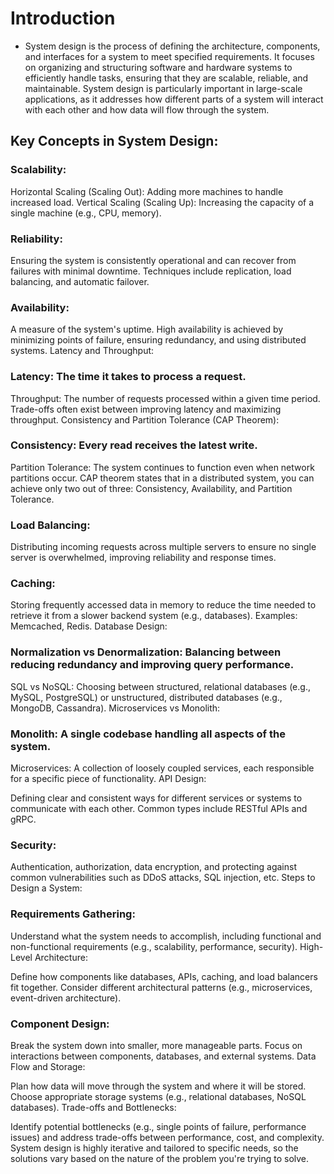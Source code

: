 # Introduction


- System design is the process of defining the architecture, components, and interfaces for a system to meet specified requirements. It focuses on organizing and structuring software and hardware systems to efficiently handle tasks, ensuring that they are scalable, reliable, and maintainable. System design is particularly important in large-scale applications, as it addresses how different parts of a system will interact with each other and how data will flow through the system.

## Key Concepts in System Design:

### Scalability:

Horizontal Scaling (Scaling Out): Adding more machines to handle increased load.
Vertical Scaling (Scaling Up): Increasing the capacity of a single machine (e.g., CPU, memory).

### Reliability:

Ensuring the system is consistently operational and can recover from failures with minimal downtime.
Techniques include replication, load balancing, and automatic failover.

### Availability:

A measure of the system's uptime. High availability is achieved by minimizing points of failure, ensuring redundancy, and using distributed systems.
Latency and Throughput:

### Latency: The time it takes to process a request.

Throughput: The number of requests processed within a given time period.
Trade-offs often exist between improving latency and maximizing throughput.
Consistency and Partition Tolerance (CAP Theorem):

### Consistency: Every read receives the latest write.

Partition Tolerance: The system continues to function even when network partitions occur.
CAP theorem states that in a distributed system, you can achieve only two out of three: Consistency, Availability, and Partition Tolerance.

### Load Balancing:

Distributing incoming requests across multiple servers to ensure no single server is overwhelmed, improving reliability and response times.

### Caching:

Storing frequently accessed data in memory to reduce the time needed to retrieve it from a slower backend system (e.g., databases).
Examples: Memcached, Redis.
Database Design:

### Normalization vs Denormalization: Balancing between reducing redundancy and improving query performance.
SQL vs NoSQL: Choosing between structured, relational databases (e.g., MySQL, PostgreSQL) or unstructured, distributed databases (e.g., MongoDB, Cassandra).
Microservices vs Monolith:

### Monolith: A single codebase handling all aspects of the system.
Microservices: A collection of loosely coupled services, each responsible for a specific piece of functionality.
API Design:

Defining clear and consistent ways for different services or systems to communicate with each other.
Common types include RESTful APIs and gRPC.

### Security:

Authentication, authorization, data encryption, and protecting against common vulnerabilities such as DDoS attacks, SQL injection, etc.
Steps to Design a System:

### Requirements Gathering:

Understand what the system needs to accomplish, including functional and non-functional requirements (e.g., scalability, performance, security).
High-Level Architecture:

Define how components like databases, APIs, caching, and load balancers fit together.
Consider different architectural patterns (e.g., microservices, event-driven architecture).

### Component Design:

Break the system down into smaller, more manageable parts.
Focus on interactions between components, databases, and external systems.
Data Flow and Storage:

Plan how data will move through the system and where it will be stored.
Choose appropriate storage systems (e.g., relational databases, NoSQL databases).
Trade-offs and Bottlenecks:

Identify potential bottlenecks (e.g., single points of failure, performance issues) and address trade-offs between performance, cost, and complexity.
System design is highly iterative and tailored to specific needs, so the solutions vary based on the nature of the problem you're trying to solve.
